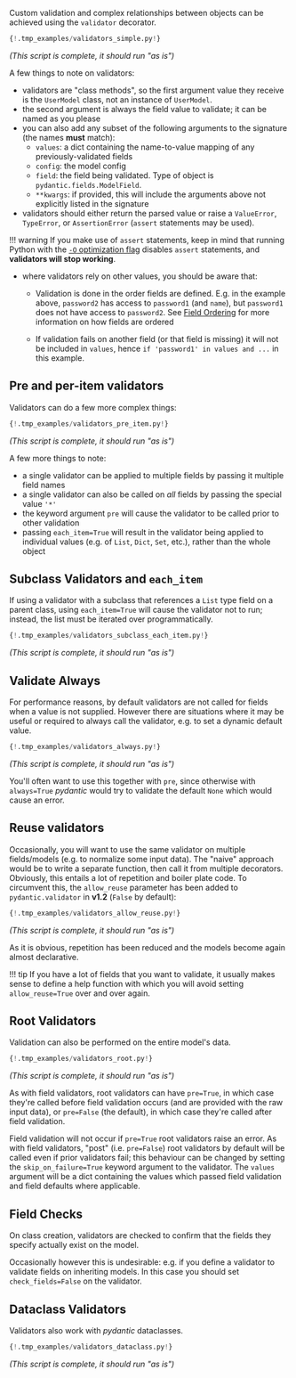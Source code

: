 Custom validation and complex relationships between objects can be achieved using the `validator` decorator.

```py
{!.tmp_examples/validators_simple.py!}
```
_(This script is complete, it should run "as is")_

A few things to note on validators:

* validators are "class methods", so the first argument value they receive is the `UserModel` class, not an instance
  of `UserModel`.
* the second argument is always the field value to validate; it can be named as you please
* you can also add any subset of the following arguments to the signature (the names **must** match):
  * `values`: a dict containing the name-to-value mapping of any previously-validated fields
  * `config`: the model config
  * `field`: the field being validated. Type of object is `pydantic.fields.ModelField`.
  * `**kwargs`: if provided, this will include the arguments above not explicitly listed in the signature
* validators should either return the parsed value or raise a `ValueError`, `TypeError`, or `AssertionError`
  (``assert`` statements may be used).

!!! warning
    If you make use of `assert` statements, keep in mind that running
    Python with the [`-O` optimization flag](https://docs.python.org/3/using/cmdline.html#cmdoption-o)
    disables `assert` statements, and **validators will stop working**.

* where validators rely on other values, you should be aware that:

  * Validation is done in the order fields are defined.
    E.g. in the example above, `password2` has access to `password1` (and `name`),
    but `password1` does not have access to `password2`. See [Field Ordering](models.md#field-ordering)
    for more information on how fields are ordered

  * If validation fails on another field (or that field is missing) it will not be included in `values`, hence
    `if 'password1' in values and ...` in this example.

## Pre and per-item validators

Validators can do a few more complex things:

```py
{!.tmp_examples/validators_pre_item.py!}
```
_(This script is complete, it should run "as is")_

A few more things to note:

* a single validator can be applied to multiple fields by passing it multiple field names
* a single validator can also be called on *all* fields by passing the special value `'*'`
* the keyword argument `pre` will cause the validator to be called prior to other validation
* passing `each_item=True` will result in the validator being applied to individual values
  (e.g. of `List`, `Dict`, `Set`, etc.), rather than the whole object

## Subclass Validators and `each_item`

If using a validator with a subclass that references a `List` type field on a parent class, using `each_item=True` will
cause the validator not to run; instead, the list must be iterated over programmatically.

```py
{!.tmp_examples/validators_subclass_each_item.py!}
```
_(This script is complete, it should run "as is")_

## Validate Always

For performance reasons, by default validators are not called for fields when a value is not supplied.
However there are situations where it may be useful or required to always call the validator, e.g.
to set a dynamic default value.

```py
{!.tmp_examples/validators_always.py!}
```
_(This script is complete, it should run "as is")_

You'll often want to use this together with `pre`, since otherwise with `always=True`
*pydantic* would try to validate the default `None` which would cause an error.

## Reuse validators

Occasionally, you will want to use the same validator on multiple fields/models (e.g. to
normalize some input data). The "naive" approach would be to write a separate function,
then call it from multiple decorators.  Obviously, this entails a lot of repetition and
boiler plate code. To circumvent this, the `allow_reuse` parameter has been added to
`pydantic.validator` in **v1.2** (`False` by default):

```py
{!.tmp_examples/validators_allow_reuse.py!}
```
_(This script is complete, it should run "as is")_

As it is obvious, repetition has been reduced and the models become again almost
declarative.

!!! tip
    If you have a lot of fields that you want to validate, it usually makes sense to
    define a help function with which you will avoid setting `allow_reuse=True` over and
    over again.

## Root Validators

Validation can also be performed on the entire model's data.

```py
{!.tmp_examples/validators_root.py!}
```
_(This script is complete, it should run "as is")_

As with field validators, root validators can have `pre=True`, in which case they're called before field
validation occurs (and are provided with the raw input data), or `pre=False` (the default), in which case
they're called after field validation.

Field validation will not occur if `pre=True` root validators raise an error. As with field validators,
"post" (i.e. `pre=False`) root validators by default will be called even if prior validators fail; this
behaviour can be changed by setting the `skip_on_failure=True` keyword argument to the validator.
The `values` argument will be a dict containing the values which passed field validation and
field defaults where applicable.

## Field Checks

On class creation, validators are checked to confirm that the fields they specify actually exist on the model.

Occasionally however this is undesirable: e.g. if you define a validator to validate fields on inheriting models.
In this case you should set `check_fields=False` on the validator.

## Dataclass Validators

Validators also work with *pydantic* dataclasses.

```py
{!.tmp_examples/validators_dataclass.py!}
```
_(This script is complete, it should run "as is")_
